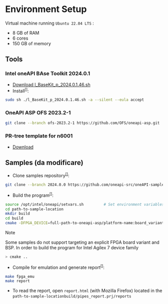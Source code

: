 # Environment Setup

Virtual machine running `Ubuntu 22.04 LTS` :
  * 8 GB of RAM 
  * 6 cores
  * 150 GB of memory

## Tools <a name="ch_tools"></a>
### Intel oneAPI BAse Toolkit 2024.0.1
* [Download l_BaseKit_p_2024.0.1.46.sh](https://registrationcenter-download.intel.com/akdlm/IRC_NAS/163da6e4-56eb-4948-aba3-debcec61c064/l_BaseKit_p_2024.0.1.46.sh)
* Install<sup>[[]](references.md#ref_intel_install)</sup>:
```bash
sudo sh ./l_BaseKit_p_2024.0.1.46.sh -a --silent --eula accept
```

### OneAPI ASP OFS 2023.2-1
```bash
git clone --branch ofs-2023.2-1 https://github.com/OFS/oneapi-asp.git
```

### PR-tree template for n6001
* [Download](https://github.com/OFS/ofs-agx7-pcie-attach/releases/download/ofs-2023.2-1/pr_template-n6001.tar.gz)


## Samples (da modificare)
* Clone samples repository<sup>[[]](references.md#ref_oneapi_asp_get)</sup>:
```bash
git clone --branch 2024.0.0 https://github.com/oneapi-src/oneAPI-samples.git
```
* Build the program<sup>[[]](references.md#ref_oneapi_asp_get)</sup>:
```bash
source /opt/intel/oneapi/setvars.sh         # Set environment variables (on every new terminal window)
cd path-to-sample-location
mkdir build
cd build
cmake -DFPGA_DEVICE=full-path-to-oneapi-asp/platform-name:board_variant ..
```
>[!NOTE]
> Some samples do not support targeting an explicit FPGA board variant and BSP. In order to build the program for Intel Agilex 7 device family
```bash
> cmake ..
```

* Compile for emulation and generate report<sup>[[]](references.md#ref_oneapi_asp_get)</sup>:
```bash
make fpga_emu       
make report
```
* To read the report, open `report.html` (with Mozilla Firefox) located in the `path-to-sample-locationbuild/pipes_report.prj/reports` 
